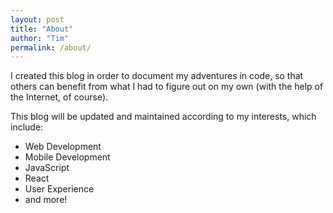 ```yaml
---
layout: post
title: "About"
author: "Tim"
permalink: /about/
---
```


I created this blog in order to document my adventures in code, so that others
can benefit from what I had to figure out on my own (with the help of the Internet, of course).

This blog will be updated and maintained according to my interests, which include:

* Web Development
* Mobile Development
* JavaScript
* React
* User Experience
* and more!


